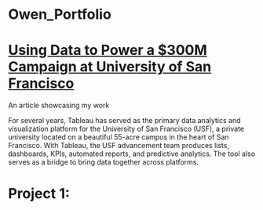 # Owen_Portfolio

# [Using Data to Power a $300M Campaign at University of San Francisco](https://www.salesforce.org/blog/data-powered-campaign-usf/)
An article showcasing my work

For several years, Tableau has served as the primary data analytics and visualization platform for the University of San Francisco (USF), a private university located on a beautiful 55-acre campus in the heart of San Francisco. With Tableau, the USF advancement team produces lists, dashboards, KPIs, automated reports, and predictive analytics. The tool also serves as a bridge to bring data together across platforms.

# Project 1: 
